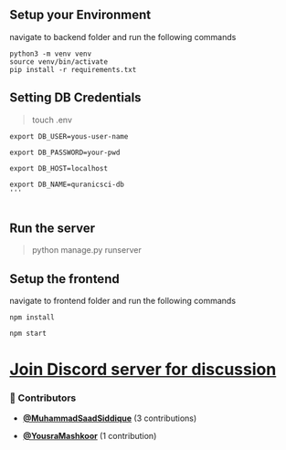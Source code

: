 <!-- DO NOT REMOVE - contributor_list:data:start:["MuhammadSaadSiddique", "YousraMashkoor"]:end -->
## Setup your Environment

navigate to backend folder and run the following commands
```
python3 -m venv venv
source venv/bin/activate
pip install -r requirements.txt
```
## Setting DB Credentials

> touch .env
```
export DB_USER=yous-user-name

export DB_PASSWORD=your-pwd

export DB_HOST=localhost

export DB_NAME=quranicsci-db
'''


```

## Run the server

> python manage.py runserver

## Setup the frontend

navigate to frontend folder and run the following commands
```
npm install

npm start
```
# [Join Discord server for discussion](https://discord.gg/kWJjnFW3eK)

<!-- prettier-ignore-start -->
<!-- DO NOT REMOVE - contributor_list:start -->
### 👥 Contributors


- **[@MuhammadSaadSiddique](https://github.com/MuhammadSaadSiddique)** (3 contributions)

- **[@YousraMashkoor](https://github.com/YousraMashkoor)** (1 contribution)

<!-- DO NOT REMOVE - contributor_list:end -->
<!-- prettier-ignore-end -->
